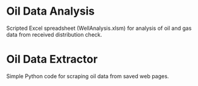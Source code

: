 # Oil Data Analysis
Scripted Excel spreadsheet (WellAnalysis.xlsm) for analysis of oil and gas data from received distribution check.

# Oil Data Extractor
Simple Python code for scraping oil data from saved web pages.
